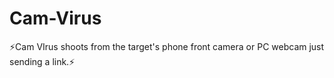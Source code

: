 # Cam-Virus
⚡Cam VIrus shoots from the target's phone front camera or PC webcam just sending a link.⚡
